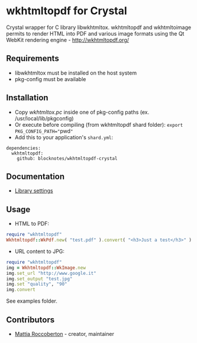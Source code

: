 # wkhtmltopdf for Crystal

Crystal wrapper for C library libwkhtmltox.
wkhtmltopdf and wkhtmltoimage permits to render HTML into PDF and various image formats using the Qt WebKit rendering engine - http://wkhtmltopdf.org/

## Requirements

- libwkhtmltox must be installed on the host system
- pkg-config must be available

## Installation

- Copy *wkhtmltox.pc* inside one of pkg-config paths (ex. /usr/local/lib/pkgconfig)
- Or execute before compiling (from wkhtmltopdf shard folder): `export PKG_CONFIG_PATH="`pwd`"`
- Add this to your application's `shard.yml`:

```
dependencies:
  wkhtmltopdf:
    github: blocknotes/wkhtmltopdf-crystal
```

## Documentation

- [Library settings](http://wkhtmltopdf.org/libwkhtmltox/pagesettings.html)

## Usage

- HTML to PDF:

```ruby
require "wkhtmltopdf"
Wkhtmltopdf::WkPdf.new( "test.pdf" ).convert( "<h3>Just a test</h3>" )
```

- URL content to JPG:

```ruby
require "wkhtmltopdf"
img = Wkhtmltopdf::WkImage.new
img.set_url "http://www.google.it"
img.set_output "test.jpg"
img.set "quality", "90"
img.convert
```

See examples folder.

## Contributors

- [Mattia Roccoberton](https://github.com/blocknotes) - creator, maintainer
